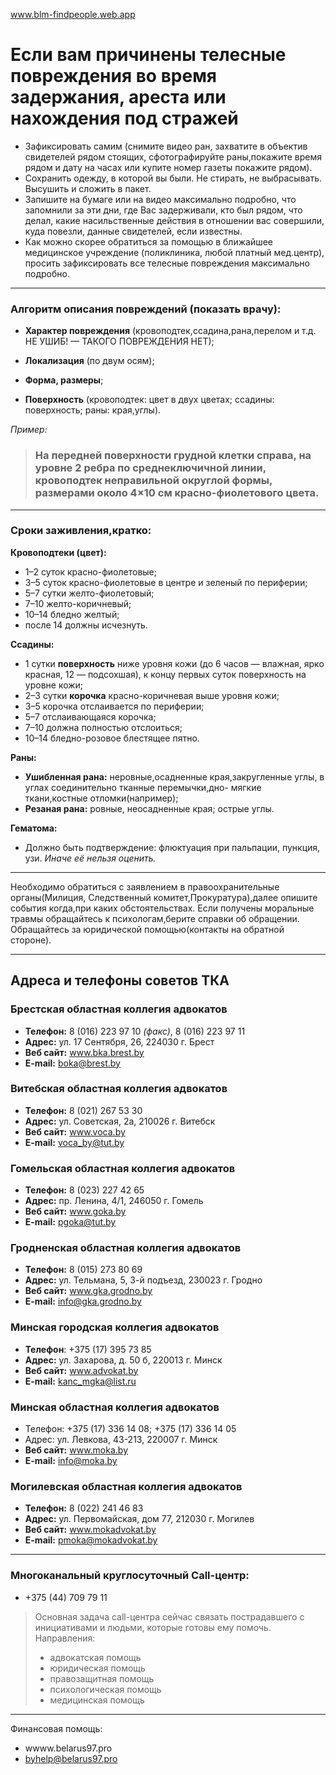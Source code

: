 www.blm-findpeople.web.app

# Если вам причинены телесные повреждения во время задержания, ареста или нахождения под стражей

- Зафиксировать самим (снимите видео ран, захватите в объектив свидетелей рядом стоящих, сфотографируйте раны,покажите время рядом и дату на часах или купите номер газеты покажите рядом).
- Сохранить одежду, в которой вы были. Не стирать, не выбрасывать. Высушить и сложить в пакет.
- Запишите на бумаге или на видео максимально подробно, что запомнили за эти дни, где Вас задерживали, кто был рядом, что делал, какие насильственные действия в отношении вас совершили, куда повезли, данные свидетелей, если известны.
- Как можно скорее обратиться за помощью в ближайшее медицинское учреждение (поликлиника, любой платный мед.центр), просить зафиксировать все телесные повреждения максимально подробно.

***

### Алгоритм описания повреждений (показать врачу):

- **Характер повреждения** (кровоподтек,ссадина,рана,перелом и т.д. НЕ УШИБ! — ТАКОГО ПОВРЕЖДЕНИЯ НЕТ);

- **Локализация** (по двум осям);

- **Форма, размеры**;

- **Поверхность** (кровоподтек: цвет в двух цветах; ссадины: поверхность; раны: края,углы).

_Пример:_
> ### На передней поверхности грудной клетки справа, на уровне 2 ребра по среднеключичной линии, кровоподтек неправильной округлой формы, размерами около 4×10 см красно-фиолетового цвета.

***

### Сроки заживления,кратко:

**Кровоподтеки (цвет):**

- 1–2 суток красно-фиолетовые; 
- 3–5 суток красно-фиолетовые в центре и зеленый по периферии; 
- 5–7 сутки желто-фиолетовый; 
- 7–10 желто-коричневый; 
- 10–14 бледно желтый;
- после 14 должны исчезнуть.

**Ссадины:**
- 1 сутки **поверхность** ниже уровня кожи (до 6 часов — влажная, ярко красная, 12 — подсохшая), к концу первых суток поверхность на уровне кожи;
- 2–3 сутки **корочка** красно-коричневая выше уровня кожи; 
- 3–5 корочка отслаивается по периферии; 
- 5–7 отслаивающаяся корочка; 
- 7–10 должна полностью отслоиться; 
- 10–14 бледно-розовое блестящее пятно.

**Раны:**
- **Ушибленная рана:** неровные,осадненные края,закругленные углы, в углах соединительно тканные перемычки,дно- мягкие ткани,костные отломки(например);
- **Резаная рана:** ровные, неосадненные края; острые углы.

**Гематома:**
- Должно быть подтверждение: флюктуация при пальпации, пункция, узи. _Иначе её нельзя оценить._

***

Необходимо обратиться с заявлением в правоохранительные органы(Милиция, Следственный комитет,Прокуратура),далее опишите события когда,при каких обстоятельствах.
Если получены моральные травмы обращайтесь к психологам,берите справки об обращении.
Обращайтесь за юридической помощью(контакты на обратной стороне).

***

## Адреса и телефоны советов ТКА

### Брестская областная коллегия адвокатов
- **Телефон:** 8 (016) 223 97 10 _(факс)_, 8 (016) 223 97 11
- **Адрес:** ул. 17 Сентября, 26, 224030 г. Брест
- **Веб сайт:** www.bka.brest.by
- **E-mail:** boka@brest.by

### Витебская областная коллегия адвокатов
- **Телефон:** 8 (021) 267 53 30
- **Адрес:** ул. Советская, 2а, 210026 г. Витебск
- **Веб сайт:** www.voca.by
- **E-mail:** voca_by@tut.by

### Гомельская областная коллегия адвокатов
- **Телефон:** 8 (023) 227 42 65
- **Адрес:** пр. Ленина, 4/1, 246050 г. Гомель
- **Веб сайт:** www.goka.by
- **E-mail:** pgoka@tut.by

### Гродненская областная коллегия адвокатов
- **Телефон:** 8 (015) 273 80 69
- **Адрес:** ул. Тельмана, 5, 3-й подъезд, 230023 г. Гродно
- **Веб сайт:** www.gka.grodno.by
- **E-mail:** info@gka.grodno.by

### Минская городская коллегия адвокатов
- **Телефон**: +375 (17) 395 73 85
- **Адрес:** ул. Захарова, д. 50 б, 220013 г. Минск
- **Веб сайт:** www.advokat.by
- **E-mail:** kanc_mgka@list.ru

### Минская областная коллегия адвокатов
- Телефон: +375 (17) 336 14 08; +375 (17) 336 14 05
- Адрес: ул. Левкова, 43-213, 220007 г. Минск
- **Веб сайт:** www.moka.by
- **E-mail:** info@moka.by

### Могилевская областная коллегия адвокатов
- **Телефон:** 8 (022) 241 46 83
- **Адрес:** ул. Первомайская, дом 77, 212030 г. Могилев
- **Веб сайт:** www.mokadvokat.by
- **E-mail:** pmoka@mokadvokat.by

***

### Многоканальный круглосуточный Call-центр:
- +375 (44) 709 79 11
> Основная задача call-центра сейчас связать пострадавшего с инициативами и людьми, которые готовы ему помочь. Направления:
> - адвокатская помощь
> - юридическая помощь
> - правозащитная помощь
> - психологическая помощь
> - медицинская помощь

***

Финансовая помощь:
- wwww.belarus97.pro
- byhelp@belarus97.pro

